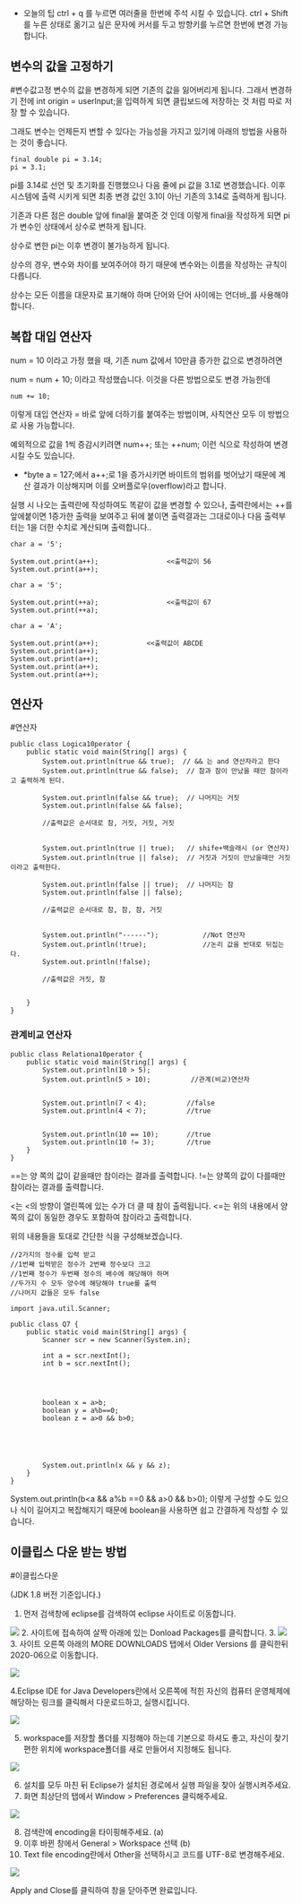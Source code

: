 

- 오늘의 팁
ctrl + q 를 누르면 여러줄을 한번에 주석 시킬 수 있습니다.
ctrl + Shift를 누른 상태로 옮기고 싶은 문자에 커서를 두고 방향키를 누르면 한번에 변경 가능합니다.



## 변수의 값을 고정하기

#변수값고정
변수의 값을 변경하게 되면 기존의 값을 잃어버리게 됩니다.
그래서 변경하기 전에 
int origin = userlnput;을 입력하게 되면 클립보드에 저장하는 것 처럼 따로 저장 할 수 있습니다.

그래도 변수는 언제든지 변할 수 있다는 가능성을 가지고 있기에 아래의 방법을 사용하는 것이 좋습니다.

```
final double pi = 3.14;
pi = 3.1;
```

pi를 3.14로 선언 및 초기화를 진행했으나 다음 줄에 pi 값을 3.1로 변경했습니다.
이후 시스템에 출력 시키게 되면 최종 변경 값인 3.1이 아닌 기존의 3.14로 출력하게 됩니다.

기존과 다른 점은 double 앞에 final을 붙여준 것 인데 이렇게 final을 작성하게 되면 pi가 변수인 상태에서 상수로 변하게 됩니다.

상수로 변한 pi는 이후 변경이 불가능하게 됩니다.

상수의 경우, 변수와 차이를 보여주어야 하기 때문에 변수와는 이름을 작성하는 규칙이 다릅니다.

상수는 모든 이름을 대문자로 표기해야 하며 단어와 단어 사이에는 언더바_를 사용해야 합니다.



## 복합 대입 연산자


num = 10 이라고 가정 했을 때, 기존 num 값에서 10만큼 증가한 값으로 변경하려면

num = num + 10; 이라고 작성했습니다.
이것을 다른 방법으로도 변경 가능한데

```
num += 10; 
```

이렇게 대입 연산자 = 바로 앞에 더하기를 붙여주는 방법이며, 사칙연산 모두 이 방법으로 사용 가능합니다.

예외적으로 값을 1씩 증감시키려면
num++; 또는 ++num; 이런 식으로 작성하여 변경시킬 수도 있습니다.


* *byte a = 127;에서
a++;로 1을 증가시키면 바이트의 범위를 벗어났기 때문에 계산 결과가 이상해지며 이를 오버플로우(overflow)라고 합니다.


실행 시 나오는 출력란에 작성하여도 똑같이 값을 변경할 수 있으나, 
출력란에서는 ++를 앞에붙이면 1증가한 출력을 보여주고 뒤에 붙이면 출력결과는 그대로이나 다음 출력부터는 1을 더한 수치로 계산되며 출력합니다..

```
char a = '5';
		
System.out.print(a++);                 <<출력값이 56
System.out.print(a++);
```

```
char a = '5';
		
System.out.print(++a);                 <<출력값이 67
System.out.print(++a);
```

```
char a = 'A';
		
System.out.print(a++);            <<출력값이 ABCDE
System.out.print(a++);
System.out.print(a++);
System.out.print(a++);
System.out.print(a++);
```




## 연산자
#연산자


```
public class Logica10perator {
	public static void main(String[] args) {
		System.out.println(true && true);  // && 는 and 연산자라고 한다
		System.out.println(true && false);  // 참과 참이 만났을 때만 참이라고 출력하게 된다.
		
		System.out.println(false && true);  // 나머지는 거짓
		System.out.println(false && false);
		
		//출력값은 순서대로 참, 거짓, 거짓, 거짓
		
		
		System.out.println(true || true);   // shife+백슬래시 (or 연산자)
		System.out.println(true || false);	// 거짓과 거짓이 만났을때만 거짓이라고 출력한다.
		
		System.out.println(false || true);	// 나머지는 참
		System.out.println(false || false);
		
		//출력값은 순서대로 참, 참, 참, 거짓
		
		
		System.out.println("------");           //Not 연산자
		System.out.println(!true);				//논리 값을 반대로 뒤집는다.
		System.out.println(!false);
		
		//출력값은 거짓, 참
		
		
	}
}

```



### 관계비교 연산자


```
public class Relationa10perator {
	public static void main(String[] args) {
		System.out.println(10 > 5);        
		System.out.println(5 > 10);    		 //관계(비교)연산자
		
		
		System.out.println(7 < 4);			//false
		System.out.println(4 < 7); 			//true
		
		
		System.out.println(10 == 10);		//true
		System.out.println(10 != 3);		//true
	}
}
```

\==는 양 쪽의 값이 같을때만 참이라는 결과를 출력합니다.
!=는 양쪽의 값이 다를때만 참이라는 결과를 출력합니다.

<는 <의 방향이 열린쪽에 있는 수가 더 클 때 참이 출력됩니다.
<=는 위의 내용에서 양 쪽의 값이 동일한 경우도 포함하여 참이라고 출력합니다.

위의 내용들을 토대로 간단한 식을 구성해보겠습니다.


```
//2가지의 정수를 입력 받고
//1번째 입력받은 정수가 2번째 정수보다 크고
//1번째 정수가 두번째 정수의 배수에 해당해야 하며
//두가지 수 모두 양수에 해당해야 true를 출력
//나머지 값들은 모두 false

import java.util.Scanner;

public class Q7 {
	public static void main(String[] args) {
		Scanner scr = new Scanner(System.in);
		
		int a = scr.nextInt();
		int b = scr.nextInt();
		
		


		boolean x = a>b;
		boolean y = a%b==0;
		boolean z = a>0 && b>0;
		
		
		


		System.out.println(x && y && z);
	}
}		
```


System.out.println(b<a && a%b \==0 && a>0 && b>0); 이렇게 구성할 수도 있으나
식이 길어지고 복잡해지기 때문에 boolean을 사용하면 쉽고 간결하게 작성할 수 있습니다.



## 이클립스 다운 받는 방법
#이클립스다운

(JDK 1.8 버전 기준입니다.)



1. 먼저 검색창에 eclipse를 검색하여 eclipse 사이트로 이동합니다.

![](캡처1.png)
2. 사이트에 접속하여 살짝 아래에 있는 Donload Packages를 클릭합니다.
3. 
![](캡처2%201.png)
3. 사이트 오른쪽 아래의 MORE DOWNLOADS 탭에서 Older Versions 를 클릭한뒤 2020-06으로 이동합니다.

![](캡처4.png)


4.Eclipse IDE for Java Developers란에서 오른쪽에 적힌 자신의 컴퓨터 운영체제에 해당하는 링크를 클릭해서 다운로드하고, 실행시킵니다.

![](캡처5%202.png)

5. workspace를 저장할 폴더를 지정해야 하는데 기본으로 하셔도 좋고, 자신이 찾기 편한 위치에 workspace폴더를 새로 만들어서 지정해도 됩니다.


![](캡처6.png)

6. 설치를 모두 마친 뒤 Eclipse가 설치된 경로에서 실행 파일을 찾아 실행시켜주세요.
7. 화면 최상단의 탭에서 Window > Preferences 클릭해주세요.

![](캡처7%201.png)

8. 검색란에 encoding을 타이핑해주세요. (a)
9. 이후 바뀐 창에서 General > Workspace 선택 (b)
10. Text file encoding란에서 Other을 선택하시고 코드를 UTF-8로 변경해주세요.

![](캡처8.png)

Apply and Close를 클릭하여 창을 닫아주면 완료입니다.
